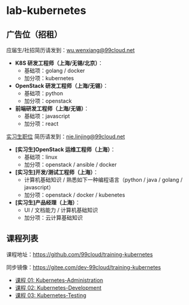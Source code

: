 # lab-kubernetes

## 广告位（招租）

应届生/社招简历请发到：<wu.wenxiang@99cloud.net>

- **K8S 研发工程师（上海/无锡/北京）**：
    - 基础项：golang / docker
    - 加分项：kubernetes
- **OpenStack 研发工程师（上海/无锡）**：
    - 基础项：python
    - 加分项：openstack
- **前端研发工程师（上海/无锡）**：
    - 基础项：javascript
    - 加分项：react

[实习生职位](doc/99cloud.pdf) 简历请发到：<nie.linjing@99cloud.net>

- **[实习生]OpenStack 运维工程师（上海）**：
    - 基础项：linux
    - 加分项：openstack / ansible / docker
- **[实习生]开发/测试工程师（上海）**：
    - 计算机基础知识 / 熟悉如下一种编程语言（python / java / golang / javascript）
    - 加分项：openstack / docker / kubenetes
- **[实习生]产品经理（上海）**：
    - UI / 文档能力 / 计算机基础知识
    - 加分项：云计算基础知识

## 课程列表

课程地址：<https://github.com/99cloud/training-kubernetes>

同步镜像：<https://gitee.com/dev-99cloud/training-kubernetes>

- [课程 01: Kubernetes-Administration](doc/class-01-Kubernetes-Administration.md)
- [课程 02: Kubernetes-Development](doc/class-02-Kubernetes-Development.md)
- [课程 03: Kubernetes-Testing](doc/class-03-Kubernetes-Testing.md)

